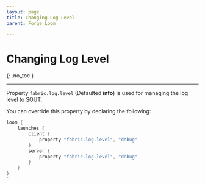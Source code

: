 ```yaml
---
layout: page
title: Changing Log Level
parent: Forge Loom

---
```


# Changing Log Level

{: .no_toc }

---

Property `fabric.log.level` (Defaulted **info**) is used for managing the log level to SOUT.

You can override this property by declaring the following:

```groovy
loom {
    launches {
        client {
            property "fabric.log.level", "debug"
        }
        server {
            property "fabric.log.level", "debug"
        }
    }
}
`
```

